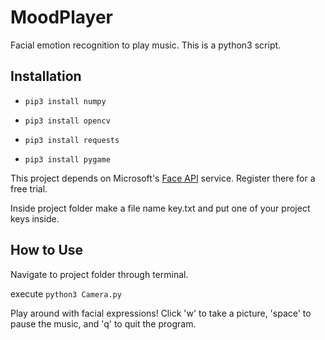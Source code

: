 # **MoodPlayer**
Facial emotion recognition to play music. This is a python3 script.

## **Installation**
- `pip3 install numpy`

- `pip3 install opencv`

- `pip3 install requests`

- `pip3 install pygame`

This project depends on Microsoft's [Face API](https://azure.microsoft.com/en-ca/services/cognitive-services/face/) service. Register there for a free trial.

Inside project folder make a file name key.txt and put one of your project keys inside.

## **How to Use**
Navigate to project folder through terminal.

execute `python3 Camera.py`

Play around with facial expressions!
Click 'w' to take a picture, 'space' to pause the music, and 'q' to quit the program.

